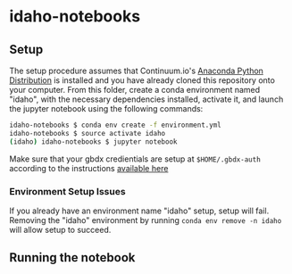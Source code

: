 # idaho-notebooks

## Setup

The setup procedure assumes that Continuum.io's [Anaconda Python Distribution](https://www.continuum.io/downloads) is installed and you have already cloned this repository onto your computer.  From this folder, create a conda environment named "idaho", with the necessary dependencies installed, activate it, and launch the jupyter notebook using the following commands:

```Bash
idaho-notebooks $ conda env create -f environment.yml
idaho-notebooks $ source activate idaho
(idaho) idaho-notebooks $ jupyter notebook
```

Make sure that your gbdx credientials are setup at `$HOME/.gbdx-auth` according to the instructions [available here](https://github.com/TDG-Platform/gbdx-auth#ini-file)

### Environment Setup Issues

If you already have an environment name "idaho" setup, setup will fail.  Removing the "idaho" environment by running `conda env remove -n idaho` will allow setup to succeed.

## Running the notebook

